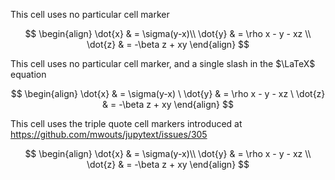 This cell uses no particular cell marker

$$
\begin{align}
\dot{x} & = \sigma(y-x)\\
\dot{y} & = \rho x - y - xz \\
\dot{z} & = -\beta z + xy
\end{align}
$$


This cell uses no particular cell marker, and a single slash in the $\LaTeX$ equation

$$
\begin{align}
\dot{x} & = \sigma(y-x) \
\dot{y} & = \rho x - y - xz \
\dot{z} & = -\beta z + xy
\end{align}
$$


This cell uses the triple quote cell markers introduced at https://github.com/mwouts/jupytext/issues/305

$$
\begin{align}
\dot{x} & = \sigma(y-x)\\
\dot{y} & = \rho x - y - xz \\
\dot{z} & = -\beta z + xy
\end{align}
$$
